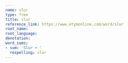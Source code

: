 ```yaml
---
name: slur
type: free
title: slur
reference_link: https://www.etymonline.com/word/slur
root_name: 
root_language: 
denotation: 
word_sums:
- sum: 'Slur + '
  respelling: slur
---
```

